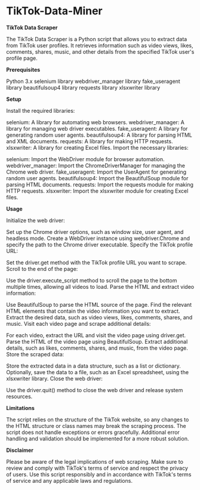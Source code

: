 # TikTok-Data-Miner
**TikTok Data Scraper**

The TikTok Data Scraper is a Python script that allows you to extract data from TikTok user profiles. It retrieves information such as video views, likes, comments, shares, music, and other details from the specified TikTok user's profile page.

**Prerequisites**

Python 3.x
selenium library
webdriver_manager library
fake_useragent library
beautifulsoup4 library
requests library
xlsxwriter library

**Setup**

Install the required libraries:

selenium: A library for automating web browsers.
webdriver_manager: A library for managing web driver executables.
fake_useragent: A library for generating random user agents.
beautifulsoup4: A library for parsing HTML and XML documents.
requests: A library for making HTTP requests.
xlsxwriter: A library for creating Excel files.
Import the necessary libraries:

selenium: Import the WebDriver module for browser automation.
webdriver_manager: Import the ChromeDriverManager for managing the Chrome web driver.
fake_useragent: Import the UserAgent for generating random user agents.
beautifulsoup4: Import the BeautifulSoup module for parsing HTML documents.
requests: Import the requests module for making HTTP requests.
xlsxwriter: Import the xlsxwriter module for creating Excel files.

**Usage**

Initialize the web driver:

Set up the Chrome driver options, such as window size, user agent, and headless mode.
Create a WebDriver instance using webdriver.Chrome and specify the path to the Chrome driver executable.
Specify the TikTok profile URL:

Set the driver.get method with the TikTok profile URL you want to scrape.
Scroll to the end of the page:

Use the driver.execute_script method to scroll the page to the bottom multiple times, allowing all videos to load.
Parse the HTML and extract video information:

Use BeautifulSoup to parse the HTML source of the page.
Find the relevant HTML elements that contain the video information you want to extract.
Extract the desired data, such as video views, likes, comments, shares, and music.
Visit each video page and scrape additional details:

For each video, extract the URL and visit the video page using driver.get.
Parse the HTML of the video page using BeautifulSoup.
Extract additional details, such as likes, comments, shares, and music, from the video page.
Store the scraped data:

Store the extracted data in a data structure, such as a list or dictionary.
Optionally, save the data to a file, such as an Excel spreadsheet, using the xlsxwriter library.
Close the web driver:

Use the driver.quit() method to close the web driver and release system resources.

**Limitations**

The script relies on the structure of the TikTok website, so any changes to the HTML structure or class names may break the scraping process.
The script does not handle exceptions or errors gracefully. Additional error handling and validation should be implemented for a more robust solution.

**Disclaimer**

Please be aware of the legal implications of web scraping. Make sure to review and comply with TikTok's terms of service and respect the privacy of users.
Use this script responsibly and in accordance with TikTok's terms of service and any applicable laws and regulations.




